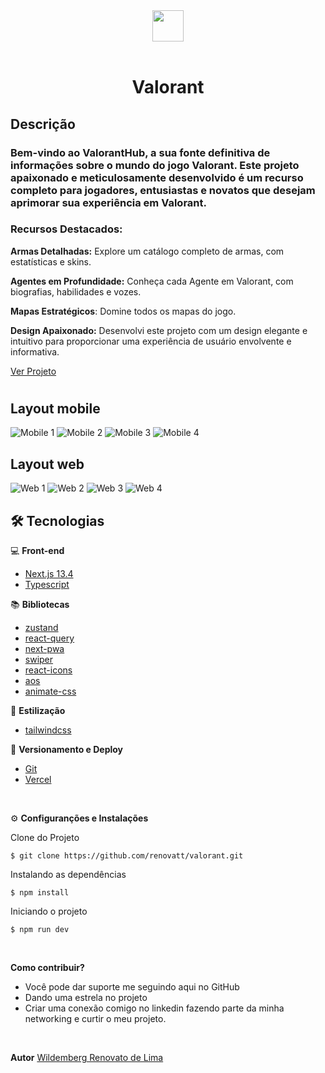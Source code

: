 <div align='center'>
<img src="./public/icon-512x512.png" width="50px"></h1>
<br/> <br/>
<h1>Valorant</h1> 
</div>

## Descrição

### Bem-vindo ao ValorantHub, a sua fonte definitiva de informações sobre o mundo do jogo Valorant. Este projeto apaixonado e meticulosamente desenvolvido é um recurso completo para jogadores, entusiastas e novatos que desejam aprimorar sua experiência em Valorant.

### Recursos Destacados:

**Armas Detalhadas:** Explore um catálogo completo de armas, com estatísticas e skins.

**Agentes em Profundidade:** Conheça cada Agente em Valorant, com biografias, habilidades e vozes.

**Mapas Estratégicos**: Domine todos os mapas do jogo.

**Design Apaixonado:** Desenvolvi este projeto com um design elegante e intuitivo para proporcionar uma experiência de usuário envolvente e informativa.

[Ver Projeto](https://valorant-renovatt.vercel.app/)

#

## Layout mobile
![Mobile 1](./public/mobile-1.png)
![Mobile 2](./public/mobile-2.png)
![Mobile 3](./public/mobile-3.png)
![Mobile 4](./public/mobile-4.png)

## Layout web
![Web 1](./public/web-1.png) 
![Web 2](./public/web-2.png)
![Web 3](./public/web-3.png)
![Web 4](./public/web-4.png)

## 🛠️ Tecnologias

💻 **Front-end**
- [Next.js 13.4](https://nextjs.org)
- [Typescript](https://www.typescriptlang.org)

📚 **Bibliotecas**
- [zustand](https://zustand-demo.pmnd.rs/)
- [react-query](https://tanstack.com/query/latest/docs/react/overview)
- [next-pwa](https://www.npmjs.com/package/next-pwa)
- [swiper](https://swiperjs.com/)
- [react-icons](https://react-icons.github.io/react-icons/)
- [aos](https://michalsnik.github.io/aos/)
- [animate-css](https://animate.style/)

🎨 **Estilização**
- [tailwindcss](https://tailwindcss.com/docs/installation)

🔋 **Versionamento e Deploy**
- [Git](https://git-scm.com)
- [Vercel](https://vercel.com/)

<br>

⚙️ **Configuranções e Instalações**

Clone do Projeto

    $ git clone https://github.com/renovatt/valorant.git

Instalando as dependências

    $ npm install

Iniciando o projeto

    $ npm run dev

<br>

**Como contribuir?**

- Você pode dar suporte me seguindo aqui no GitHub
- Dando uma estrela no projeto
- Criar uma conexão comigo no linkedin fazendo parte da minha networking e curtir o meu projeto.

<br>

**Autor**
[Wildemberg Renovato de Lima](https://www.linkedin.com/in/renovatt/)